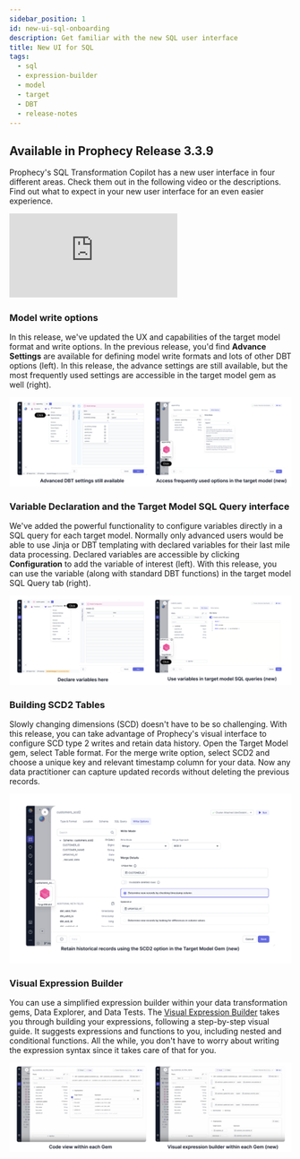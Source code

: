 ```yaml
---
sidebar_position: 1
id: new-ui-sql-onboarding
description: Get familiar with the new SQL user interface
title: New UI for SQL
tags:
  - sql
  - expression-builder
  - model
  - target
  - DBT
  - release-notes
---
```


## Available in Prophecy Release 3.3.9

Prophecy's SQL Transformation Copilot has a new user interface in four different areas. Check them out in the following video or the descriptions. Find out what to expect in your new user interface for an even easier experience.

<div style={{position: 'relative', 'padding-bottom': '56.25%', height: 0}}>
   <iframe src="https://www.loom.com/embed/3b181d2e60ad4e3094c0a8bb36f8a601?sid=d8385d0b-b309-4e72-b5ed-a49ade2ee492" frameborder="0" webkitallowfullscreen mozallowfullscreen allowfullscreen
      style={{position: 'absolute', top: 0, left: 0, width: '100%', height: '100%'}}></iframe>
</div>

### Model write options

In this release, we've updated the UX and capabilities of the target model format and write options. In the previous release, you'd find **Advance Settings** are available for defining model write formats and lots of other DBT options (left). In this release, the advance settings are still available, but the most frequently used settings are accessible in the target model gem as well (right).

![ModelWrites](./img/target-model.png)

### Variable Declaration and the Target Model SQL Query interface

We've added the powerful functionality to configure variables directly in a SQL query for each target model. Normally only advanced users would be able to use Jinja or DBT templating with declared variables for their last mile data processing. Declared variables are accessible by clicking **Configuration** to add the variable of interest (left). With this release, you can use the variable (along with standard DBT functions) in the target model SQL Query tab (right).

![DelcarVars](./img/declare-vars.png)

### Building SCD2 Tables

Slowly changing dimensions (SCD) doesn't have to be so challenging. With this release, you can take advantage of Prophecy's visual interface to configure SCD type 2 writes and retain data history. Open the Target Model gem, select Table format. For the merge write option, select SCD2 and choose a unique key and relevant timestamp column for your data. Now any data practitioner can capture updated records without deleting the previous records.

![SCD2](./img/scd2.png)

### Visual Expression Builder

You can use a simplified expression builder within your data transformation gems, Data Explorer, and Data Tests. The [Visual Expression Builder](docs/analysts/development/gems/visual-expression-builder/visual-expression-builder.md) takes you through building your expressions, following a step-by-step visual guide. It suggests expressions and functions to you, including nested and conditional functions. All the while, you don't have to worry about writing the expression syntax since it takes care of that for you.

![expressionBuilder](./img/expression-builder.png)
